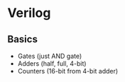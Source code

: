 # Verilog

## Basics
- Gates (just AND gate)
- Adders (half, full, 4-bit)
- Counters (16-bit from 4-bit adder)

